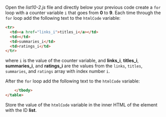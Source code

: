 Open the _list10-2.js_ file and directly below your previous code create a `for` loop with a counter variable `i` that goes from **0** to **9**. Each time through the `for` loop add the following text to the `htmlCode` variable:

```html
<tr>
  <td><a href="links_i">titles_i</a></td>
  <td></td>
  <td>summaries_i</td>
  <td>ratings_i</td>
</tr>
```

where `i` is the value of the counter variable, and **links_i**, **titles_i**, **summaries_i**, and **ratings_i** are the values from the `links`, `titles`, `summaries`, and `ratings` array with index number `i`.

After the `for` loop add the following text to the `htmlCode` variable:

```html
	</tbody>
</table>
```

Store the value of the `htmlCode` variable in the inner HTML of the element with the ID **list**.
